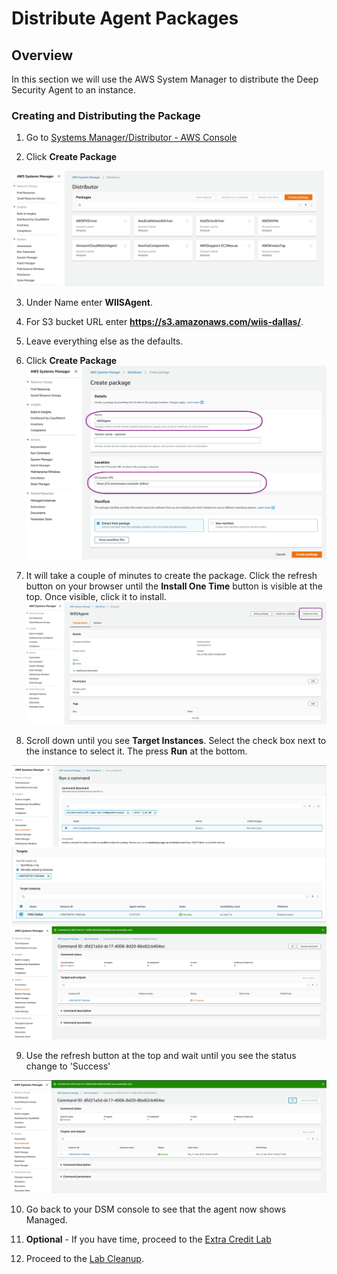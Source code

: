 # Distribute Agent Packages

## Overview
In this section we will use the AWS System Manager to distribute the Deep Security Agent to an instance.

### Creating and Distributing the Package

1. Go to [Systems Manager/Distributor - AWS Console](https://console.aws.amazon.com/systems-manager/distributor)

2. Click **Create Package**

![](https://github.com/Halimer/wiis_dallas/blob/master/images/distributor.png)

3. Under Name enter **WIISAgent**.

4. For S3 bucket URL enter **https://s3.amazonaws.com/wiis-dallas/**.

5. Leave everything else as the defaults.

6. Click **Create Package**
![](https://github.com/Halimer/wiis_dallas/blob/master/images/create_package.png)

7. It will take a couple of minutes to create the package.  Click the refresh button on your browser until the **Install One Time** button is visible at the top.  Once visible, click it to install.
![](https://github.com/Halimer/wiis_dallas/blob/master/images/install1.png)

8. Scroll down until you see **Target Instances**.  Select the check box next to the instance to select it.  The press **Run** at the bottom.

![](https://github.com/Halimer/wiis_dallas/blob/master/images/run.PNG)
![](https://github.com/Halimer/wiis_dallas/blob/master/images/run2.PNG)
![](https://github.com/Halimer/wiis_dallas/blob/master/images/run3.PNG)

9. Use the refresh button at the top and wait until you see the status change to 'Success'

![](https://github.com/Halimer/wiis_dallas/blob/master/images/run4.PNG)

10. Go back to your DSM console to see that the agent now shows Managed.

11. **Optional** - If you have time, proceed to the [Extra Credit Lab](https://github.com/Halimer/wiis/tree/master/Lab_Extra_Credit)

12. Proceed to the [Lab Cleanup](https://github.com/Halimer/wiis_dallas/tree/master/AWS_Lab_Cleanup).

